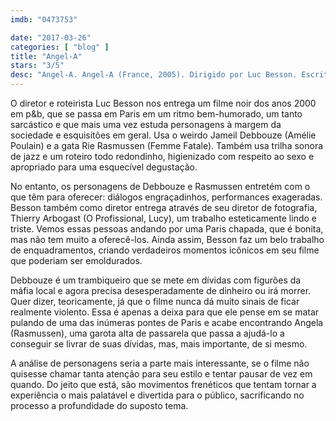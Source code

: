 ```yaml
---
imdb: "0473753"

date: "2017-03-26"
categories: [ "blog" ]
title: "Angel-A"
stars: "3/5"
desc: "Angel-A. Angel-A (France, 2005). Dirigido por Luc Besson. Escrito por Luc Besson. Com Jamel Debbouze (André Moussah), Rie Rasmussen (Angel-A), Gilbert Melki (Franck), Serge Riaboukine (Pedro), Akim Chir (Le chef des malfrats), Eric Balliet (Garde du corps Franck), Loïc Pora (Le malfrat #2), Venus Boone (La mère d'Angela), Jérôme Guesdon (Le malfrat #3)."
---
```

O diretor e roteirista Luc Besson nos entrega um filme noir dos anos 2000 em p&b, que se passa em Paris em um ritmo bem-humorado, um tanto sarcástico e que mais uma vez estuda personagens à margem da sociedade e esquisitões em geral. Usa o weirdo Jameil Debbouze (Amélie Poulain) e a gata Rie Rasmussen (Femme Fatale). Também usa trilha sonora de jazz e um roteiro todo redondinho, higienizado com respeito ao sexo e apropriado para uma esquecível degustação.

No entanto, os personagens de Debbouze e Rasmussen entretém com o que têm para oferecer: diálogos engraçadinhos, performances exageradas. Besson também como diretor entrega através de seu diretor de fotografia, Thierry Arbogast (O Profissional, Lucy), um trabalho esteticamente lindo e triste. Vemos essas pessoas andando por uma Paris chapada, que é bonita, mas não tem muito a oferecê-los. Ainda assim, Besson faz um belo trabalho de enquadramentos, criando verdadeiros momentos icônicos em seu filme que poderiam ser emoldurados.

Debbouze é um trambiqueiro que se mete em dívidas com figurões da máfia local e agora precisa desesperadamente de dinheiro ou irá morrer. Quer dizer, teoricamente, já que o filme nunca dá muito sinais de ficar realmente violento. Essa é apenas a deixa para que ele pense em se matar pulando de uma das inúmeras pontes de Paris e acabe encontrando Angela (Rasmussen), uma garota alta de passarela que passa a ajudá-lo a conseguir se livrar de suas dívidas, mas, mais importante, de si mesmo.

A análise de personagens seria a parte mais interessante, se o filme não quisesse chamar tanta atenção para seu estilo e tentar pausar de vez em quando. Do jeito que está, são movimentos frenéticos que tentam tornar a experiência o mais palatável e divertida para o público, sacrificando no processo a profundidade do suposto tema.
